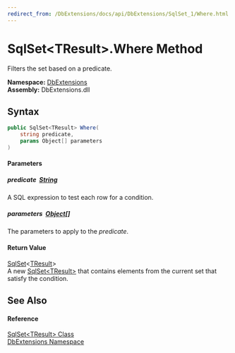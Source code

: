 ```yaml
---
redirect_from: /DbExtensions/docs/api/DbExtensions/SqlSet_1/Where.html
---
```


SqlSet&lt;TResult>.Where Method
===============================
Filters the set based on a predicate.
  
**Namespace:** [DbExtensions][1]  
**Assembly:** DbExtensions.dll

Syntax
------

```csharp
public SqlSet<TResult> Where(
	string predicate,
	params Object[] parameters
)
```

#### Parameters

##### *predicate*  [String][2]
A SQL expression to test each row for a condition.

##### *parameters*  [Object][3][]
The parameters to apply to the *predicate*.

#### Return Value
[SqlSet][4]&lt;[TResult][4]>  
A new [SqlSet&lt;TResult>][4] that contains elements from the current set that satisfy the condition.

See Also
--------

#### Reference
[SqlSet&lt;TResult> Class][4]  
[DbExtensions Namespace][1]  

[1]: ../README.md
[2]: https://learn.microsoft.com/dotnet/api/system.string
[3]: https://learn.microsoft.com/dotnet/api/system.object
[4]: README.md